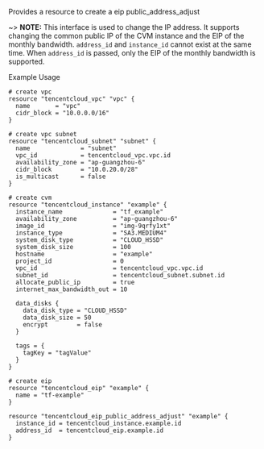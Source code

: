 Provides a resource to create a eip public_address_adjust

~> **NOTE:** This interface is used to change the IP address. It supports changing the common public IP of the CVM instance and the EIP of the monthly bandwidth. `address_id` and `instance_id` cannot exist at the same time. When `address_id` is passed, only the EIP of the monthly bandwidth is supported.

Example Usage

```hcl
# create vpc
resource "tencentcloud_vpc" "vpc" {
  name       = "vpc"
  cidr_block = "10.0.0.0/16"
}

# create vpc subnet
resource "tencentcloud_subnet" "subnet" {
  name              = "subnet"
  vpc_id            = tencentcloud_vpc.vpc.id
  availability_zone = "ap-guangzhou-6"
  cidr_block        = "10.0.20.0/28"
  is_multicast      = false
}

# create cvm
resource "tencentcloud_instance" "example" {
  instance_name              = "tf_example"
  availability_zone          = "ap-guangzhou-6"
  image_id                   = "img-9qrfy1xt"
  instance_type              = "SA3.MEDIUM4"
  system_disk_type           = "CLOUD_HSSD"
  system_disk_size           = 100
  hostname                   = "example"
  project_id                 = 0
  vpc_id                     = tencentcloud_vpc.vpc.id
  subnet_id                  = tencentcloud_subnet.subnet.id
  allocate_public_ip         = true
  internet_max_bandwidth_out = 10

  data_disks {
    data_disk_type = "CLOUD_HSSD"
    data_disk_size = 50
    encrypt        = false
  }

  tags = {
    tagKey = "tagValue"
  }
}

# create eip
resource "tencentcloud_eip" "example" {
  name = "tf-example"
}

resource "tencentcloud_eip_public_address_adjust" "example" {
  instance_id = tencentcloud_instance.example.id
  address_id  = tencentcloud_eip.example.id
}
```